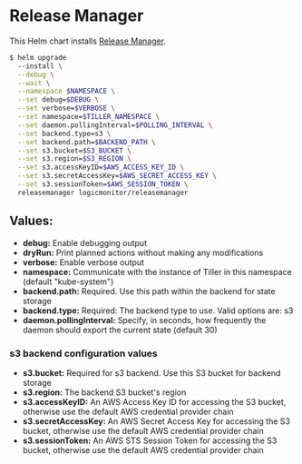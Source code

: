 # Release Manager

This Helm chart installs [Release Manager](https://github.com/logicmonitor/k8s-release-manager).

```bash
$ helm upgrade
  --install \
  --debug \
  --wait \
  --namespace $NAMESPACE \
  --set debug=$DEBUG \
  --set verbose=$VERBOSE \
  --set namespace=$TILLER_NAMESPACE \
  --set daemon.pollingInterval=$POLLING_INTERVAL \
  --set backend.type=s3 \
  --set backend.path=$BACKEND_PATH \
  --set s3.bucket=$S3_BUCKET \
  --set s3.region=$S3_REGION \
  --set s3.accessKeyID=$AWS_ACCESS_KEY_ID \
  --set s3.secretAccessKey=$AWS_SECRET_ACCESS_KEY \
  --set s3.sessionToken=$AWS_SESSION_TOKEN \
  releasemanager logicmonitor/releasemanager
```

## Values:
-   **debug:** Enable debugging output
-   **dryRun:** Print planned actions without making any modifications
-   **verbose:** Enable verbose output
-   **namespace:** Communicate with the instance of Tiller in this namespace (default "kube-system")
-   **backend.path:** Required. Use this path within the backend for state storage
-   **backend.type:** Required: The backend type to use. Valid options are: s3
-   **daemon.pollingInterval:** Specify, in seconds, how frequently the daemon should export the current state (default 30)

### s3 backend configuration values
-   **s3.bucket:** Required for s3 backend. Use this S3 bucket for backend storage
-   **s3.region:** The backend S3 bucket's region
-   **s3.accessKeyID:** An AWS Access Key ID for accessing the S3 bucket, otherwise use the default AWS credential provider chain
-   **s3.secretAccessKey:** An AWS Secret Access Key for accessing the S3 bucket, otherwise use the default AWS credential provider chain
-   **s3.sessionToken:** An AWS STS Session Token  for accessing the S3 bucket, otherwise use the default AWS credential provider chain
